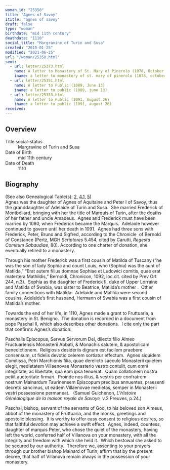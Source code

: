 ```yaml
---
woman_id: "25350"
title: "Agnes of Savoy"
ititle: "agnes of savoy"
draft: false
type: "woman"
birthdate: "mid 11th century"
deathdate: "1110"
social_title: "Margravine of Turin and Susa"
created: "2015-01-25"
modified: "2021-06-25"
url: "/woman/25350.html"
sent:
  - url: letter/25373.html
    name: A letter to Monastery of St. Mary of Pinerolo (1078, October 26)
    iname: a letter to monastery of st. mary of pinerolo (1078, october 26)
  - url: letter/25351.html
    name: A letter to Public (1089, June 13)
    iname: a letter to public (1089, june 13)
  - url: letter/25353.html
    name: A letter to Public (1091, August 26)
    iname: a letter to public (1091, august 26)
received:
---
```

<h2 class="mt-4">Overview</h2><dt>Title social-status</dt><dd>Margravine of Turin and Susa</dd><dt>Date of Birth</dt><dd>mid 11th century</dd><dt>Date of Death</dt><dd>1110</dd><h2 class="mt-4">Biography</h2><p>(See also Genealogical Table(s): <a href="https://epistolae.ctl.columbia.edu/content/genealogy-henry#n25350">2</a>, <a href="https://epistolae.ctl.columbia.edu/content/genealogy-adelaide#n25350">4.1</a>, <a href="https://epistolae.ctl.columbia.edu/content/genealogy-humbert#n25350">5</a>)<br>Agnes was the daughter of Agnes of Aquitaine and Peter I of Savoy, thus the granddaughter of Adelaide of Turin and Susa.&nbsp; She married Frederick of Montbéliard, bringing with her the title of Marquis of Turin, after the deaths of her father and uncle Amadeus.&nbsp; Agnes and Frederick must have been married by 1080, when Frederick became the Marquis.&nbsp; Adelaide however continued to govern until her death in 1091.&nbsp; Agnes had three sons with Frederick, Peter, Bruno and Sigfred, according to the Chronicle&nbsp; of Bernold of Constance (Pertz, MGH <i>Scriptores</i> 5.454, cited by Carutti, <i>Regesta Comitum Sabaudiae</i>, 80). According to one charter of donation, she eventually retired to a monastery.</p><p>Through his mother Frederick was a first cousin of Matilda of Tuscany (“he was the son of lady Sophia and count Louis, who (Sophia) was the aunt of Matilda,” “Erat autem filius domnae Sophiae et Ludowici comitis, quae erat matertera Mathildis,” Bernoldi, Chronicon, 1092, loc.cit. cited by Prev Ort 244, n.3).&nbsp; Sophia as the daughter of Frederick II, duke of Upper Lorraine and Matilda of Swabia, was sister to Beatrice, Matilda’s mother .&nbsp; Other family connections with Matilda:&nbsp; Adelaide and Matilda were second cousins, Adelaide’s first husband, Hermann of Swabia was a first cousin of Matilda’s mother.</p><p>Towards the end of her life, in 1110, Agnes made a grant to Fruttuaria, a monastery in St. Benigno. &nbsp;The donation is recorded in a document from pope Paschal II, which also describes other donations. &nbsp;I cite only the part that confirms Agnes’s donation:</p><p>Paschalis Episcopus, Servus Servorum Dei, dilecto filio Almeo Fructuariensis Monasterii Abbati, &amp; Monachis salutem, &amp; apostolicam benedictionem.&nbsp; Religiosis desideriis dignum est facilem praebere consensum, ut fidelis devotio celerem sortiatur effectum.&nbsp; Agnes siquidem Comitissa, Petri Marchionis filia, quae derelicto saeculo Monasterii quietem elegit, medietatem Villaenovae Monasterio vestro contulit, cum omni integritate, ac libertate, qua eam ipsa tenuerat.&nbsp; Quam collationem nostra petiit auctoritate firmari.&nbsp; Proinde nos illius, &amp; vestris per confratrem nostrum Mainardum Taurinensem Episcopum precibus annuentes, praesenti decreto sancimus, ut eadem Villaenovae medietas, semper in Monasterii vestri possessione permaneat.&nbsp; &nbsp;(Samuel Guichenon, <i>L’Histoire Généalogique de la maison royale de Savoye</i>&nbsp; v.2 Preuves, p.24.)</p><p>Paschal, bishop, servant of the servants of God, to his beloved son Almeus, abbot of the monastery of Fruttuaria, and the monks, greetings and apostolic blessing.&nbsp; It is worthy to offer easy consent to religious desires, so that faithful devotion may achieve a swift effect.&nbsp; Agnes, indeed, countess, daughter of marquis Peter, who chose the quiet of the monastery, having left the world, conferred half of Villanova on your monastery, with all the integrity and freedom with which she held it.&nbsp; Which bestowal she asked to be secured by our authority.&nbsp; Therefore we, assenting to your prayers through our brother bishop Mainard of Turin, affirm that by the present decree, that half of Villanova remain always in the possession of your monastery.&nbsp;&nbsp;</p>